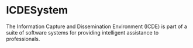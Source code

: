 # ICDESystem
The Information Capture and Dissemination Environment (ICDE) is part of a suite of software systems for providing intelligent assistance to professionals.

